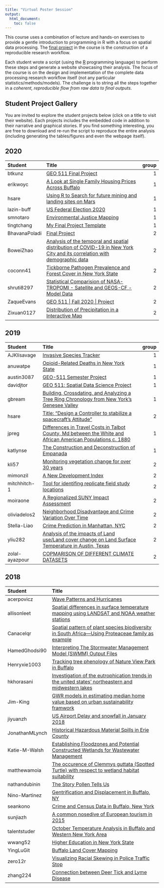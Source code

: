 ```yaml
---
title: "Virtual Poster Session"
output:
  html_document:
    toc: false
---
```

 
This course uses a combination of lecture and hands-on exercises to provide a gentle introduction to programming in R with a focus on spatial data processing. The [final project](Project.html) in the course is the construction of a reproducible research workflow.

Each student wrote a script (using the [R](https://www.r-project.org/) programming language) to perform these steps and generate a website showcasing their analysis. The focus of the course is on the design and implementation of the complete data processing research workflow itself (not any particular statistics/methods/models). The challenge is to string all the steps together in a _coherent, reproducible flow from raw data to final outputs_.  

## Student Project Gallery

You are invited to explore the student projects below (click on a title to visit their website).  Each projects includes the embedded code in addition to their narrative and graphical stories.   If you find something interesting, you are free to download and re-run the script to reproduce the entire analysis (including generating the tables/figures and even the webpage itself).

## 2020







|Student       |Title                                                                                                                                                                                   | group|
|:-------------|:---------------------------------------------------------------------------------------------------------------------------------------------------------------------------------------|-----:|
|btkunz        |[GEO 511 Final Project](https://geo511-2020.github.io/geo511-2020-project-btkunz)                                                                                                       |     1|
|erikwoyc      |[A Look at Single Family Housing Prices Across Buffalo](https://geo511-2020.github.io/geo511-2020-project-erikwoyc)                                                                     |     1|
|hsare         |[Using R to Search for future mining and landing sites on Mars](https://geo511-2020.github.io/geo511-2020-project-hsare)                                                                |     1|
|lazin-buff    |[US Federal Election 2020](https://geo511-2020.github.io/geo511-2020-project-lazin-buff)                                                                                                |     1|
|smnotaro      |[Environmental Justice Mapping](https://geo511-2020.github.io/geo511-2020-project-smnotaro)                                                                                             |     1|
|tingtchang    |[My Final Project Template](https://geo511-2020.github.io/geo511-2020-project-tingtchang)                                                                                               |     1|
|BhavanaPoladi |[Final Project](https://geo511-2020.github.io/geo511-2020-project-BhavanaPoladi)                                                                                                        |     2|
|BoweiZhao     |[Analysis of the temporal and spatial distribution of COVID-19 in New York City and its correlation with demographic data](https://geo511-2020.github.io/geo511-2020-project-BoweiZhao) |     2|
|coconn41      |[Tickborne Pathogen Prevalence and Forest Cover in New York State](https://geo511-2020.github.io/geo511-2020-project-coconn41)                                                          |     2|
|shruti8297    |[Statistical Comparision of NASA-TROPOMI - Satellite and GEOS-CF - Model Data](https://geo511-2020.github.io/geo511-2020-project-shruti8297)                                            |     2|
|ZaqueEvans    |[GEO 511 &#124; Fall 2020 &#124; Project](https://geo511-2020.github.io/geo511-2020-project-ZaqueEvans)                                                                                 |     2|
|Zixuan0127    |[Distribution of Precipitation in a Interactive Map](https://geo511-2020.github.io/geo511-2020-project-Zixuan0127)                                                                      |     2|


## 2019






|Student        |Title                                                                                                                                                                  | group|
|:--------------|:----------------------------------------------------------------------------------------------------------------------------------------------------------------------|-----:|
|AJKlisavage    |[Invasive Species Tracker](https://geo511-2019.github.io/2019-geo511-project-AJKlisavage)                                                                              |     1|
|anuwatpe       |[Opioid-Related Deaths in New York State](https://geo511-2019.github.io/2019-geo511-project-anuwatpe)                                                                  |     1|
|austin3087     |[GEO-511 Semester Project](https://geo511-2019.github.io/2019-geo511-project-austin3087)                                                                               |     1|
|davidjtor      |[GEO 511: Spatial Data Science Project](https://geo511-2019.github.io/2019-geo511-project-davidjtor)                                                                   |     1|
|gbream         |[Building, Crossdating, and Analyzing a Tree Ring Chronology from New York’s Genesee Valley](https://geo511-2019.github.io/2019-geo511-project-gbream)                 |     1|
|hsare          |[Title: “Design a Controller to stabilize a spacecraft’s Attitude”](https://geo511-2019.github.io/2019-geo511-project-hsare)                                           |     2|
|jpreg          |[Differences in Travel Costs in Talbot County, Md between the White and African American Populations c. 1880](https://geo511-2019.github.io/2019-geo511-project-jpreg) |     1|
|katlynse       |[The Construction and Deconstruction of Empanada](https://geo511-2019.github.io/2019-geo511-project-katlynse)                                                          |     1|
|kli57          |[Monitoring vegetation change for over 30 years](https://geo511-2019.github.io/2019-geo511-project-kli57)                                                              |     2|
|mimonzil       |[A New Development Index](https://geo511-2019.github.io/2019-geo511-project-mimonzil)                                                                                  |     2|
|mitchhitch-1   |[Tool for identifing replicate field study locations](https://geo511-2019.github.io/2019-geo511-project-mitchhitch-1)                                                  |     2|
|moiraone       |[A Regionalized SUNY Impact Assessment](https://geo511-2019.github.io/2019-geo511-project-moiraone)                                                                    |     2|
|oliviadelos2   |[Neighborhood Disadvantage and Crime Variation Over Time](https://geo511-2019.github.io/2019-geo511-project-oliviadelos2)                                              |     2|
|Stella-Liao    |[Crime Prediction in Manhattan, NYC](https://geo511-2019.github.io/2019-geo511-project-Stella-Liao)                                                                    |     2|
|yliu282        |[Analysis of the impacts of Land use/Land cover change on Land Surface Temperature in Austin, Texas](https://geo511-2019.github.io/2019-geo511-project-yliu282)        |     2|
|zolal-ayazpour |[COPMARISON OF DIFFERENT CLIMATE DATASETS](https://geo511-2019.github.io/2019-geo511-project-zolal-ayazpour)                                                           |     2|



## 2018




|Student        |Title                                                                                                                                                                        |
|:--------------|:----------------------------------------------------------------------------------------------------------------------------------------------------------------------------|
|acerpovicz     |[Wave Patterns and Hurricanes](https://adamwilsonlabedu.github.io/geo503-2018-finalproject-acerpovicz/)                                                                      |
|allisonleet    |[Spatial differences in surface temperature mapping using LANDSAT and NOAA weather stations](https://adamwilsonlabedu.github.io/geo503-2018-finalproject-allisonleet)        |
|Canacelqr      |[Spatial pattern of plant species biodiversity in South Africa—Using Proteaceae family as example](https://adamwilsonlabedu.github.io/geo503-2018-finalproject-Canacelqr)    |
|HamedGhodsi90  |[Interpreting The Stormwater Management Model (SWMM) Output Files](https://adamwilsonlabedu.github.io/geo503-2018-finalproject-HamedGhodsi90)                                |
|Henryxie1003   |[Tracking tree phenology of Nature View Park in Buffalo](https://adamwilsonlabedu.github.io/geo503-2018-finalproject-Henryxie1003)                                           |
|hkhorasani     |[Investigation of the eutrophication trends in the united states’ northeastern and midwestern lakes](https://adamwilsonlabedu.github.io/geo503-2018-finalproject-hkhorasani) |
|Jim-King       |[GWR models in estimating median home value based on urban sustainability framwork](https://adamwilsonlabedu.github.io/geo503-2018-finalproject-Jim-King/)                   |
|jiyuanzh       |[US Airport Delay and snowfall in January 2018](https://adamwilsonlabedu.github.io/geo503-2018-finalproject-jiyuanzh)                                                        |
|JonathanMLynch |[Historical Hazardous Material Spills in Erie County](https://adamwilsonlabedu.github.io/geo503-2018-finalproject-JonathanMLynch/)                                           |
|Katie-M-Walsh  |[Establishing Floodzones and Potential Constructed Wetlands for Wastewater Management](https://adamwilsonlabedu.github.io/geo503-2018-finalproject-Katie-M-Walsh)            |
|matthewamoia   |[The occurence of Clemmys guttata (Spotted Turtle) with respect to wetland habitat suitability](https://adamwilsonlabedu.github.io/geo503-2018-finalproject-matthewamoia/)   |
|nathandubinin  |[The Story Pollen Tells Us](https://adamwilsonlabedu.github.io/geo503-2018-finalproject-nathandubinin/)                                                                      |
|Nino-Martinez  |[Gentrification and Displacement in Buffalo, NY](https://adamwilsonlabedu.github.io/geo503-2018-finalproject-Nino-Martinez/)                                                 |
|seankono       |[Crime and Census Data in Buffalo, New York](https://adamwilsonlabedu.github.io/geo503-2018-finalproject-seankono/)                                                          |
|sunjiazh       |[A common nosedive of European tourism in 2015](https://adamwilsonlabedu.github.io/geo503-2018-finalproject-sunjiazh)                                                        |
|talentstuder   |[October Temperature Analysis in Buffalo and Western New York Area](https://adamwilsonlabedu.github.io/geo503-2018-finalproject-talentstuder)                                |
|wwang52        |[Higher Education in New York State](https://adamwilsonlabedu.github.io/geo503-2018-finalproject-wwang52)                                                                    |
|YingLuGit      |[Buffalo Land Cover Mapping](https://adamwilsonlabedu.github.io/geo503-2018-finalproject-YingLuGit/)                                                                         |
|zero12r        |[Visualizing Racial Skewing in Police Traffic Stop](https://adamwilsonlabedu.github.io/geo503-2018-finalproject-zero12r)                                                     |
|zhang224       |[Connection between Deer Tick and Lyme Disease](https://adamwilsonlabedu.github.io/geo503-2018-finalproject-zhang224)                                                        |
